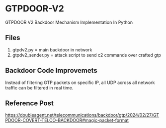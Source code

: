 # GTPDOOR-V2
GTPDOOR V2 Backdoor Mechanism Implementation In Python

## Files

1. gtpdv2.py = main backdoor in network
2. gtpdv2_sender.py = attack script to send c2 commands over crafted gtp

## Backdoor Code Improvemets

Instead of filtering GTP packets on specific IP, all UDP across all network traffic can be filtered in real time.

## Reference Post

https://doubleagent.net/telecommunications/backdoor/gtp/2024/02/27/GTPDOOR-COVERT-TELCO-BACKDOOR#magic-packet-format
